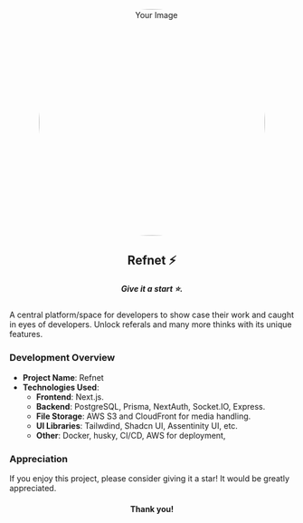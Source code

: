 <p align="center">
  <img src="https://images.unsplash.com/photo-1444703686981-a3abbc4d4fe3?q=80&w=2940&auto=format&fit=crop&ixlib=rb-4.0.3&ixid=M3wxMjA3fDB8MHxwaG90by1wYWdlfHx8fGVufDB8fHx8fA%3D%3D" alt="Your Image" width="400" style="border-radius: 50%" />
</p>
 <h2 align="center">Refnet ⚡️</h2>
 <h5 align="center">Give it a start ⭐️.</h5>
A central platform/space for developers to show case their work and caught in eyes of developers. Unlock referals and many more thinks with its unique features.

### Development Overview

- **Project Name**: Refnet
- **Technologies Used**:
  - **Frontend**: Next.js.
  - **Backend**: PostgreSQL, Prisma, NextAuth, Socket.IO, Express.
  - **File Storage**: AWS S3 and CloudFront for media handling.
  - **UI Libraries**: Tailwdind, Shadcn UI, Assentinity UI, etc.
  - **Other**: Docker, husky, CI/CD, AWS for deployment,

### Appreciation

If you enjoy this project, please consider giving it a star! It would be greatly appreciated.

<h4 align="center">Thank you!</h4>
